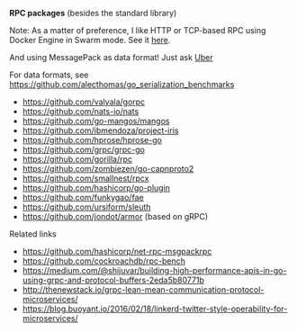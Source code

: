 **RPC packages** (besides the standard library)

Note: As a matter of preference, I like HTTP or TCP-based RPC using Docker Engine in Swarm mode. See it [here](https://github.com/ibmendoza/go-examples/blob/master/docker/lesson1.md).

And using MessagePack as data format! Just ask [Uber](http://highscalability.com/blog/2016/3/21/to-compress-or-not-to-compress-that-was-ubers-question.html)

For data formats, see https://github.com/alecthomas/go_serialization_benchmarks

- https://github.com/valyala/gorpc
- https://github.com/nats-io/nats
- https://github.com/go-mangos/mangos
- https://github.com/ibmendoza/project-iris
- https://github.com/hprose/hprose-go
- https://github.com/grpc/grpc-go
- https://github.com/gorilla/rpc
- https://github.com/zombiezen/go-capnproto2
- https://github.com/smallnest/rpcx
- https://github.com/hashicorp/go-plugin
- https://github.com/funkygao/fae
- https://github.com/ursiform/sleuth
- https://github.com/jondot/armor (based on gRPC)

Related links

- https://github.com/hashicorp/net-rpc-msgpackrpc
- https://github.com/cockroachdb/rpc-bench
- https://medium.com/@shijuvar/building-high-performance-apis-in-go-using-grpc-and-protocol-buffers-2eda5b80771b
- http://thenewstack.io/grpc-lean-mean-communication-protocol-microservices/
- https://blog.buoyant.io/2016/02/18/linkerd-twitter-style-operability-for-microservices/
